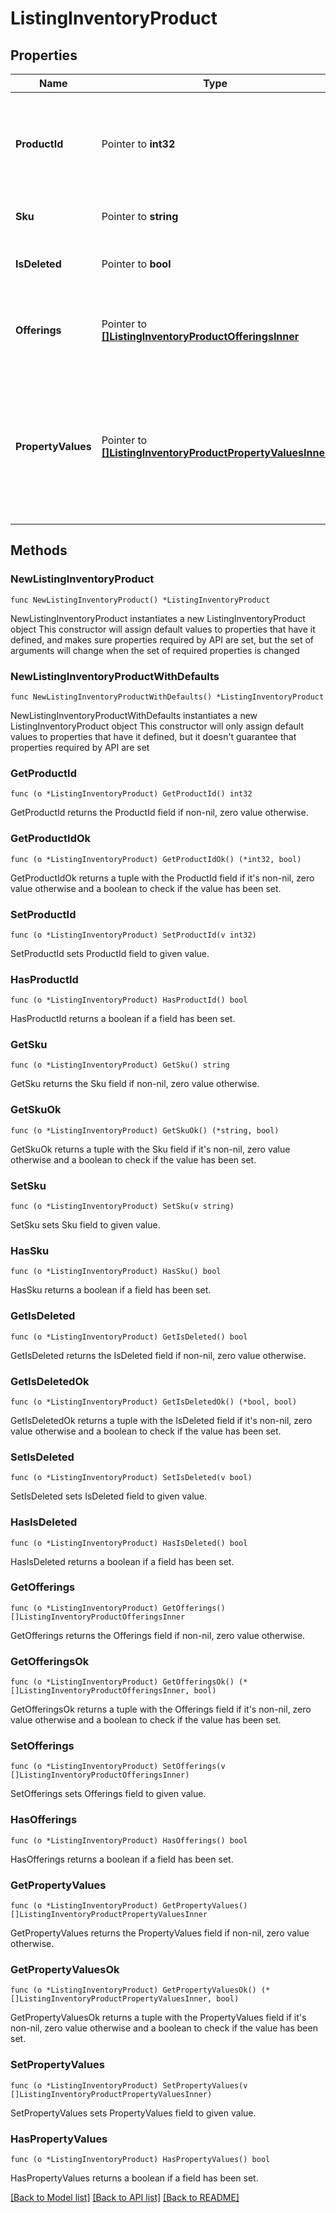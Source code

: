 # ListingInventoryProduct

## Properties

Name | Type | Description | Notes
------------ | ------------- | ------------- | -------------
**ProductId** | Pointer to **int32** | The numeric ID for a specific [product](/documentation/reference#tag/ShopListing-Product) purchased from a listing. | [optional] 
**Sku** | Pointer to **string** | The SKU string for the product | [optional] 
**IsDeleted** | Pointer to **bool** | When true, someone deleted this product. | [optional] 
**Offerings** | Pointer to [**[]ListingInventoryProductOfferingsInner**](ListingInventoryProductOfferingsInner.md) | A list of product offering entries for this product. | [optional] 
**PropertyValues** | Pointer to [**[]ListingInventoryProductPropertyValuesInner**](ListingInventoryProductPropertyValuesInner.md) | A list of property value entries for this product. Note: parenthesis characters (&#x60;(&#x60; and &#x60;)&#x60;) are not allowed. | [optional] 

## Methods

### NewListingInventoryProduct

`func NewListingInventoryProduct() *ListingInventoryProduct`

NewListingInventoryProduct instantiates a new ListingInventoryProduct object
This constructor will assign default values to properties that have it defined,
and makes sure properties required by API are set, but the set of arguments
will change when the set of required properties is changed

### NewListingInventoryProductWithDefaults

`func NewListingInventoryProductWithDefaults() *ListingInventoryProduct`

NewListingInventoryProductWithDefaults instantiates a new ListingInventoryProduct object
This constructor will only assign default values to properties that have it defined,
but it doesn't guarantee that properties required by API are set

### GetProductId

`func (o *ListingInventoryProduct) GetProductId() int32`

GetProductId returns the ProductId field if non-nil, zero value otherwise.

### GetProductIdOk

`func (o *ListingInventoryProduct) GetProductIdOk() (*int32, bool)`

GetProductIdOk returns a tuple with the ProductId field if it's non-nil, zero value otherwise
and a boolean to check if the value has been set.

### SetProductId

`func (o *ListingInventoryProduct) SetProductId(v int32)`

SetProductId sets ProductId field to given value.

### HasProductId

`func (o *ListingInventoryProduct) HasProductId() bool`

HasProductId returns a boolean if a field has been set.

### GetSku

`func (o *ListingInventoryProduct) GetSku() string`

GetSku returns the Sku field if non-nil, zero value otherwise.

### GetSkuOk

`func (o *ListingInventoryProduct) GetSkuOk() (*string, bool)`

GetSkuOk returns a tuple with the Sku field if it's non-nil, zero value otherwise
and a boolean to check if the value has been set.

### SetSku

`func (o *ListingInventoryProduct) SetSku(v string)`

SetSku sets Sku field to given value.

### HasSku

`func (o *ListingInventoryProduct) HasSku() bool`

HasSku returns a boolean if a field has been set.

### GetIsDeleted

`func (o *ListingInventoryProduct) GetIsDeleted() bool`

GetIsDeleted returns the IsDeleted field if non-nil, zero value otherwise.

### GetIsDeletedOk

`func (o *ListingInventoryProduct) GetIsDeletedOk() (*bool, bool)`

GetIsDeletedOk returns a tuple with the IsDeleted field if it's non-nil, zero value otherwise
and a boolean to check if the value has been set.

### SetIsDeleted

`func (o *ListingInventoryProduct) SetIsDeleted(v bool)`

SetIsDeleted sets IsDeleted field to given value.

### HasIsDeleted

`func (o *ListingInventoryProduct) HasIsDeleted() bool`

HasIsDeleted returns a boolean if a field has been set.

### GetOfferings

`func (o *ListingInventoryProduct) GetOfferings() []ListingInventoryProductOfferingsInner`

GetOfferings returns the Offerings field if non-nil, zero value otherwise.

### GetOfferingsOk

`func (o *ListingInventoryProduct) GetOfferingsOk() (*[]ListingInventoryProductOfferingsInner, bool)`

GetOfferingsOk returns a tuple with the Offerings field if it's non-nil, zero value otherwise
and a boolean to check if the value has been set.

### SetOfferings

`func (o *ListingInventoryProduct) SetOfferings(v []ListingInventoryProductOfferingsInner)`

SetOfferings sets Offerings field to given value.

### HasOfferings

`func (o *ListingInventoryProduct) HasOfferings() bool`

HasOfferings returns a boolean if a field has been set.

### GetPropertyValues

`func (o *ListingInventoryProduct) GetPropertyValues() []ListingInventoryProductPropertyValuesInner`

GetPropertyValues returns the PropertyValues field if non-nil, zero value otherwise.

### GetPropertyValuesOk

`func (o *ListingInventoryProduct) GetPropertyValuesOk() (*[]ListingInventoryProductPropertyValuesInner, bool)`

GetPropertyValuesOk returns a tuple with the PropertyValues field if it's non-nil, zero value otherwise
and a boolean to check if the value has been set.

### SetPropertyValues

`func (o *ListingInventoryProduct) SetPropertyValues(v []ListingInventoryProductPropertyValuesInner)`

SetPropertyValues sets PropertyValues field to given value.

### HasPropertyValues

`func (o *ListingInventoryProduct) HasPropertyValues() bool`

HasPropertyValues returns a boolean if a field has been set.


[[Back to Model list]](../README.md#documentation-for-models) [[Back to API list]](../README.md#documentation-for-api-endpoints) [[Back to README]](../README.md)


